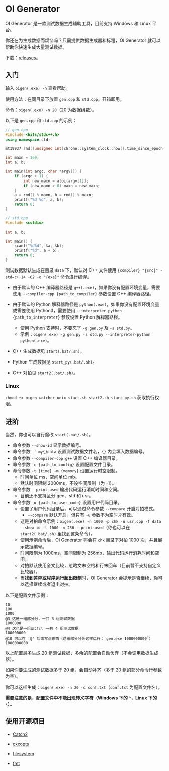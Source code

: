 # OI Generator

OI Generator 是一款测试数据生成辅助工具，目前支持 Windows 和 Linux 平台。

你还在为生成数据而烦恼吗？只需提供数据生成器和标程，OI Generator 就可以帮助你快速生成大量测试数据。

下载：[releases](https://gitee.com/jyyjyy/oigenerator/releases)。

## 入门

输入 `oigen(.exe) -h` 查看帮助。

使用方法：在同目录下放置 `gen.cpp` 和 `std.cpp`，开箱即用。

命令：`oigen(.exe) -n 20`（20 为数据组数）。

以下是 `gen.cpp` 和 `std.cpp` 的示例：

```cpp
// gen.cpp
#include <bits/stdc++.h>
using namespace std;

mt19937 rnd((unsigned int)chrono::system_clock::now().time_since_epoch().count());

int maxn = 1e9;
int a, b;

int main(int argc, char *argv[]) {
    if (argc > 1) {
        int new_maxn = atoi(argv[1]);
        if (new_maxn > 0) maxn = new_maxn;
    }
    a = rnd() % maxn, b = rnd() % maxn;
    printf("%d %d", a, b);
    return 0;
}
```

```cpp
// std.cpp
#include <cstdio>

int a, b;

int main() {
    scanf("%d%d", &a, &b);
    printf("%d", a + b);
    return 0;
}
```

测试数据默认生成在目录 `data` 下，默认对 C++ 文件使用 `{compiler} "{src}" -std=c++14 -O2 -o "{exe}"` 命令进行编译。

- 由于默认的 C++ 编译器路径是 `g++(.exe)`，如果你没有配置环境变量，需要使用 `--compiler-cpp {path_to_compiler}` 参数设置 C++ 编译器路径。
- 由于默认的 Python 解释器路径是 `python(.exe)`，如果你没有配置环境变量或需要使用 Python3，需要使用 `--interpreter-python {path_to_interpreter}` 参数设置 Python 解释器路径。
  - 使用 Python 支持时，不要忘了 `-g gen.py` 及 `-s std.py`。
  - 示例：`oigen(.exe) -g gen.py -s std.py --interpreter-python python(.exe)`。

- C++ 生成数据见 `start(.bat/.sh)`。
- Python 生成数据见 `start_py(.bat/.sh)`。
- C++ 对拍见 `start2(.bat/.sh)`。

### Linux

`chmod +x oigen watcher_unix start.sh start2.sh start_py.sh` 获取执行权限。

## 进阶

当然，你也可以自行魔改 `start(.bat/.sh)`。

- 命令参数 `--show-id` 显示数据编号。
- 命令参数 `-f my{}data` 设置测试数据文件名，`{}` 内会填入数据编号。
- 命令参数 `--compiler-cpp g++` 设置 C++ 编译器目录。
- 命令参数 `-c {path_to_config}` 设置配置文件目录。
- 命令参数 `-t {time} -m {memory}` 设置运行时空限制。
  - 时间单位 ms，空间单位 mb。
  - 默认时间限制 2000ms，不设空间限制（为 -1）。
- 命令参数 `--print-used` 输出代码运行消耗时间和空间。
  - 目前还不支持区分 gen、std 和 usr。
- 命令参数 `-u {path_to_user_code}` 设置用户代码目录。
  - 设置了用户代码目录后，可以通过命令参数 `--compare` 开启对拍模式。
    - `--compare` 默认开启，但只有 `-u` 参数不为空时才有效。
  - 这是对拍命令示例：`oigen(.exe) -n 1000 -p chk -u usr.cpp -f data --show-id -t 1000 -m 256 --print-used`（你也可以在 `start2(.bat/.sh)` 里找到这条命令）。
  - 使用示例命令后，OI Generator 将会在 `chk` 目录下对拍 1000 次，并且展示数据编号。
  - 时间限制为 1000ms，空间限制为 256mb，输出代码运行消耗时间和空间。
  - 对拍默认使用全文比较，忽略文末空格和行末回车（目前暂不支持自定义比较器）。
  - 当**找到差异或程序运行超出限制**时，OI Generator 会提示是否继续，你可以选择继续或者退出对拍。

以下是配置文件示例：

```plain
10
100
1000
@3 这是一组部分分，一共 3 组测试数据
1000000
@4 这也是一组部分分，一共 4 组测试数据
100000000
@10 可以在 '@' 后面写点东西（这组部分分会这样运行：`gen.exe 1000000000`）
1000000000
```

以上配置最多生成 20 组测试数据，多余的配置会自动舍弃（不会调用数据生成器）。

如果你要生成的测试数据多于 20 组，会自动补齐（多于 20 组的部分命令行参数为空）。

你可以这样生成：`oigen(.exe) -n 20 -c conf.txt`（`conf.txt` 为配置文件名）。

**需要注意的是，配置文件中不能出现转义字符（Windows 下的 `^`，Linux 下的 `\`）。**

## 使用开源项目

- [Catch2](https://github.com/catchorg/Catch2)

- [cxxopts](https://github.com/jarro2783/cxxopts)

- [filesystem](https://github.com/gulrak/filesystem)

- [fmt](https://github.com/fmtlib/fmt)
